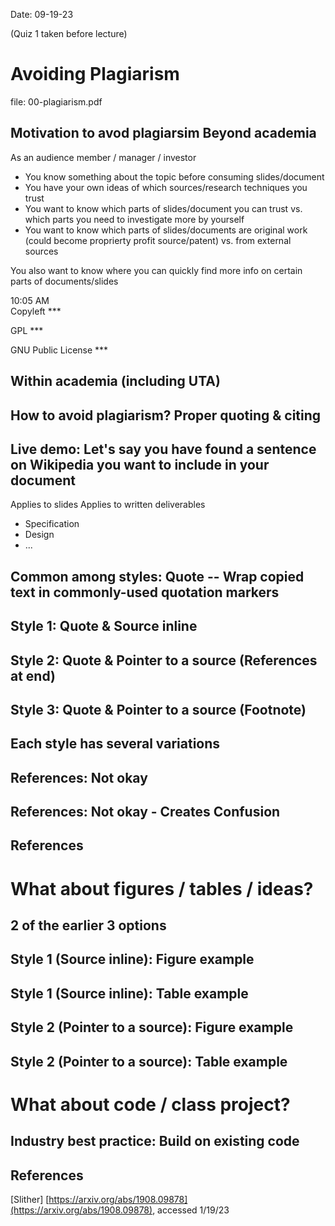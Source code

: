 Date: 09-19-23

(Quiz 1 taken before lecture)
# Avoiding Plagiarism
file: 00-plagiarism.pdf

## Motivation to avod plagiarsim Beyond academia

As an audience member / manager / investor
- You know something about the topic before consuming slides/document
- You have your own ideas of which sources/research techniques you trust
- You want to know which parts of slides/document you can trust
    vs. which parts you need to investigate more by yourself
- You want to know which parts of slides/documents are original work (could become proprierty profit source/patent)
    vs. from external sources

You also want to know where you can quickly find more info on certain parts of documents/slides

10:05 AM  
Copyleft *** 

GPL ***

GNU Public License ***

## Within academia (including UTA)

## How to avoid plagiarism? Proper quoting & citing

## Live demo: Let's say you have found a sentence on Wikipedia you want to include in your document
Applies to slides
Applies to written deliverables
- Specification
- Design
- ...

## Common among styles: Quote -- Wrap copied text in commonly-used quotation markers

## Style 1: Quote & Source inline

## Style 2: Quote & Pointer to a source (References at end)

## Style 3: Quote & Pointer to a source (Footnote)

## Each style has several variations

## References: __Not okay__

## References: __Not okay__ - Creates Confusion

## References

# What about figures / tables / ideas?

## 2 of the earlier 3 options

## Style 1 (Source inline): Figure example

## Style 1 (Source inline): Table example

## Style 2 (Pointer to a source): Figure example

## Style 2 (Pointer to a source): Table example

# What about code / class project?

## Industry best practice: Build on existing code

## References
[Slither] [https://arxiv.org/abs/1908.09878](https://arxiv.org/abs/1908.09878), accessed 1/19/23